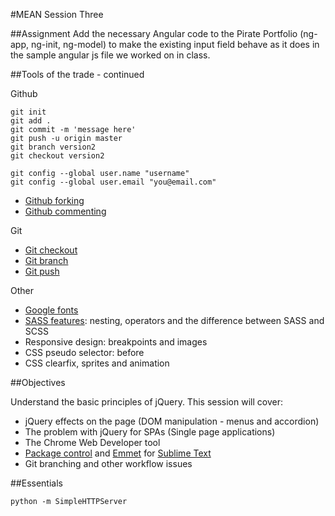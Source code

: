 #MEAN Session Three

##Assignment
Add the necessary Angular code to the Pirate Portfolio (ng-app, ng-init, ng-model) to make the existing input field behave as it does in the sample angular js file we worked on in class.

##Tools of the trade - continued

Github
```
git init
git add .
git commit -m 'message here'
git push -u origin master
git branch version2
git checkout version2

git config --global user.name "username"
git config --global user.email "you@email.com"
```
* [Github forking](https://help.github.com/articles/fork-a-repo/) 
* [Github commenting](https://help.github.com/articles/markdown-basics/)

Git  
* [Git checkout](http://git-scm.com/docs/git-checkout)
* [Git branch](http://git-scm.com/docs/git-branch)
* [Git push](http://git-scm.com/docs/git-push)

Other
* [Google fonts](https://www.google.com/fonts)
* [SASS features](http://sass-lang.com/guide): nesting, operators and the difference between SASS and SCSS
* Responsive design: breakpoints and images
* CSS pseudo selector: before
* CSS clearfix, sprites and animation 

##Objectives

Understand the basic principles of jQuery. This session will cover:

* jQuery effects on the page (DOM manipulation - menus and accordion)
* The problem with jQuery for SPAs (Single page applications)
* The Chrome Web Developer tool
* [Package control](https://packagecontrol.io/) and [Emmet](http://emmet.io/) for [Sublime Text](http://www.sublimetext.com/)
* Git branching and other workflow issues

##Essentials
```
python -m SimpleHTTPServer
```

